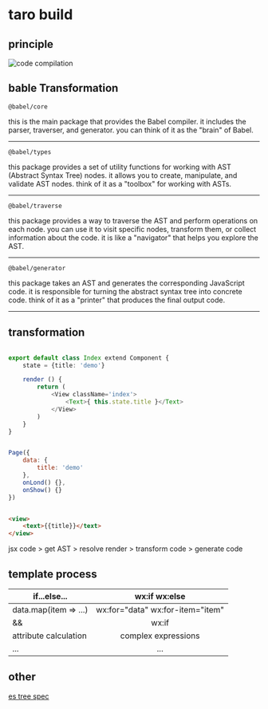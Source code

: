# taro build

## principle

![code compilation](https://img.wangdongdong9264.xyz/taro_code_compilation.png)

## bable Transformation

`@babel/core`

this is the main package that provides the Babel compiler.
it includes the parser, traverser, and generator.
you can think of it as the "brain" of Babel.

---

`@babel/types`

this package provides a set of utility functions for working with AST (Abstract Syntax Tree) nodes.
it allows you to create, manipulate, and validate AST nodes.
think of it as a "toolbox" for working with ASTs.

---

`@babel/traverse`

this package provides a way to traverse the AST and perform operations on each node.
you can use it to visit specific nodes, transform them, or collect information about the code.
it is like a "navigator" that helps you explore the AST.

---

`@babel/generator`

this package takes an AST and generates the corresponding JavaScript code.
it is responsible for turning the abstract syntax tree into concrete code.
think of it as a "printer" that produces the final output code.

---

## transformation

```ts

export default class Index extend Component {
    state = {title: 'demo'}

    render () {
        return (
            <View className='index'>
                <Text>{ this.state.title }</Text>
            </View>
        )
    }
}

```

```js

Page({
    data: {
        title: 'demo'
    },
    onLond() {},
    onShow() {}
})

```

```html

<view>
    <text>{{title}}</text>
</view>

```

jsx code > get AST > resolve render > transform code > generate code

## template process

| if...else... | wx:if wx:else |
| -------- | :-------: |
| data.map(item => ...) | wx:for="data" wx:for-item="item" |
| && | wx:if |
| attribute calculation | complex expressions |
| ... | ... |

## other

[es tree spec](https://astexplorer.net/)